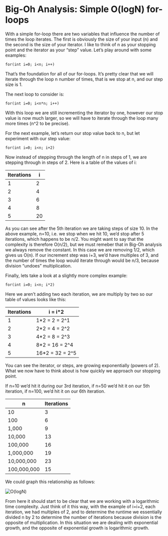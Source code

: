 # Big-Oh Analysis: Simple O(logN) for-loops

With a simple for-loop there are two variables that influence the number of times the loop iterates. The first is obviously the size of your input (n) and the second is the size of your iterator. I like to think of n as your stopping point and the iterator as your “step” value. Let’s play around with some examples:

    for(int i=0; i<n; i++)

That’s the foundation for all of our for-loops. It’s pretty clear that we will iterate through the loop n number of times, that is we stop at n, and our step size is 1.

The next loop to consider is:

    for(int i=0; i<n*n; i++)

With this loop we are still incrementing the iterator by one, however our stop value is now much larger, so we will have to iterate through the loop many more times (n^2 to be precise).

For the next example, let’s return our stop value back to n, but let experiment with our step value:

    for(int i=0; i<n; i+2)

Now instead of stepping through the length of n in steps of 1, we are stepping through in steps of 2. Here is a table of the values of i:


| Iterations | i  |
|------------|----|
| 1          | 2  |
| 2          | 4  |
| 3          | 6  |
| 4          | 8  |
| 5          | 20 |

As you can see after the 5th iteration we are taking steps of size 10. In the above example, n=10, i.e. we stop when we hit 10, we’d stop after 5 iterations, which happens to be n/2. You might want to say that the complexity is therefore O(n/2), but we must remeber that in Big-Oh analysis we always remove the constant. In this case we are removing 1/2, which gives us O(n). If our increment step was i+3, we’d have multiples of 3, and the number of times the loop would iterate through would be n/3, because division “undoes” multiplication. 

Finally, lets take a look at a slightly more complex example:

    for(int i=0; i<n; i*2)

Here we aren’t adding two each iteration, we are multiply by two so our table of values looks like this:

| Iterations | i = i*2          |
|------------|------------------|
| 1          | 1*2 = 2 = 2^1    |
| 2          | 2*2 = 4 = 2^2    |
| 3          | 4*2 = 8 = 2^3    |
| 4          | 8*2 = 16 = 2^4   |
| 5          | 16*2 = 32 = 2^5  |

You can see the iterator, or steps, are growing exponentially (powers of 2). What we now have to think about is how quickly we approach our stopping point.

If n=10 we’d hit it during our 3rd iteration, if n=50 we’d hit it on our 5th iteration, if n=100, we’d hit it on our 6th iteration.

| n           | Iterations |
|-------------|------------|
| 10          | 3          |
| 100         | 6          |
| 1,000       | 9          |
| 10,000      | 13         |
| 100,000     | 16         |
| 1,000,000   | 19         |
| 10,000,000  | 23         |
| 100,000,000 | 15         |

We could graph this relationship as follows:

![O(logN)](http://i.imgur.com/CgUBeDI.png)

From here it should start to be clear that we are working with a logarithmic time complexity. Just think of it this way, with the example of i=i+2, each iteration, we had multiples of 2, and to determine the runtime we essentially divided n by 2 to determine the number of iterations because division is the opposite of multiplication. In this situation we are dealing with exponential growth, and the opposite of exponential growth is logarithmic growth. 
